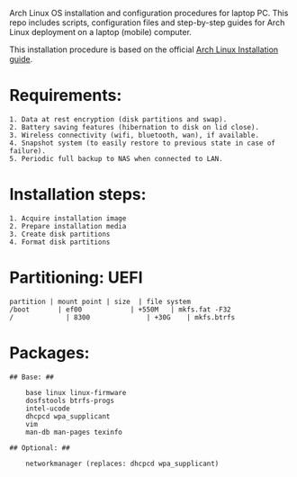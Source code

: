 Arch Linux OS installation and configuration procedures for laptop PC. 
This repo includes scripts, configuration files and step-by-step guides for 
Arch Linux deployment on a laptop (mobile) computer.

This installation procedure is based on the official [Arch Linux Installation guide](https://wiki.archlinux.org/title/Installation_guide).

# Requirements: #

	1. Data at rest encryption (disk partitions and swap).
	2. Battery saving features (hibernation to disk on lid close).
	3. Wireless connectivity (wifi, bluetooth, wan), if available.
	4. Snapshot system (to easily restore to previous state in case of failure).
	5. Periodic full backup to NAS when connected to LAN.

# Installation steps: #

	1. Acquire installation image
	2. Prepare installation media
	3. Create disk partitions
	4. Format disk partitions

# Partitioning: UEFI #
	
	partition | mount point	| size	| file system
	/boot 		| ef00			  | +550M	| mkfs.fat -F32
	/ 			  | 8300 			  | +30G 	| mkfs.btrfs

# Packages: #

	## Base: ##

		base linux linux-firmware
		dosfstools btrfs-progs
		intel-ucode
		dhcpcd wpa_supplicant
		vim
		man-db man-pages texinfo

	## Optional: ##

		networkmanager (replaces: dhcpcd wpa_supplicant)
